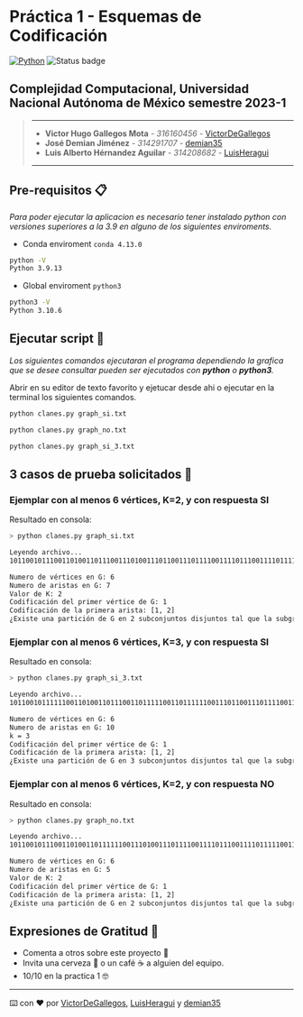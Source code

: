 # Práctica 1 - Esquemas de Codificación

[![Python](https://img.shields.io/badge/Python-3.9+-yellow?style=for-the-badge&logo=python&logoColor=white&labelColor=101010)](https://python.org) ![Status badge](https://img.shields.io/badge/status-%20terminado-green?style=for-the-badge)

## Complejidad Computacional, Universidad Nacional Autónoma de México semestre 2023-1

> ---
>
> * **Victor Hugo Gallegos Mota** - *316160456* - [VictorDeGallegos](https://github.com/VictorDeGallegos)
> * **José Demian Jiménez** - *314291707* - [demian35](https://github.com/demian35)
> * **Luis Alberto Hérnandez Aguilar** - *314208682* - [LuisHeragui](https://github.com/LuisHeragui)
>
>
>
> ---

## Pre-requisitos 📋

*Para poder ejecutar la aplicacion es necesario tener instalado python  con versiones superiores a la 3.9 en alguno de los siguientes enviroments.*

* Conda enviroment `conda 4.13.0`

```bash
python -V
Python 3.9.13
```

* Global enviroment `python3`

```bash
python3 -V
Python 3.10.6
```

## Ejecutar script 🚀

*Los siguientes comandos ejecutaran el programa dependiendo la grafica que se desee consultar pueden ser ejecutados con **python** o **python3**.*

Abrir en su editor de texto favorito y ejetucar desde ahi o ejecutar en la terminal los siguientes comandos.

```bash
python clanes.py graph_si.txt
```

```bash
python clanes.py graph_no.txt
```

```bash
python clanes.py graph_si_3.txt
```

## 3 casos de prueba solicitados 🧪

### Ejemplar con al menos 6 vértices, K=2, y con respuesta **SI**

Resultado en consola:

```bash
> python clanes.py graph_si.txt

Leyendo archivo...
101100101110011010011011100111010011101100111011110011110111001111011111001111011111100111110111100111110111111001111110111100111111011111

Numero de vértices en G: 6
Numero de aristas en G: 7
Valor de K: 2
Codificación del primer vértice de G: 1
Codificación de la primera arista: [1, 2]
¿Existe una partición de G en 2 subconjuntos disjuntos tal que la subgráfica inducida de ambos sea un clan? Sí
```

### Ejemplar con al menos 6 vértices, K=3, y con respuesta **SI**

Resultado en consola:

```bash
> python clanes.py graph_si_3.txt

Leyendo archivo...
10110010111111001101001101110011011111001101111110011101100111011110011101111100111011111100111101110011110111110011111011001111101110011111011110011111011111100111111010011111101100111111011100111111011111

Numero de vértices en G: 6
Numero de aristas en G: 10
k = 3
Codificación del primer vértice de G: 1
Codificación de la primera arista: [1, 2]
¿Existe una partición de G en 3 subconjuntos disjuntos tal que la subgráfica inducida de todos sea un clan? Sí
```

### Ejemplar con al menos 6 vértices, K=2, y con respuesta **NO**

Resultado en consola:

```bash
> python clanes.py graph_no.txt

Leyendo archivo...
101100101110011010011011111100111010011101111001111011100111101111100111110111100111111011

Numero de vértices en G: 6
Numero de aristas en G: 5
Valor de K: 2
Codificación del primer vértice de G: 1
Codificación de la primera arista: [1, 2]
¿Existe una partición de G en 2 subconjuntos disjuntos tal que la subgráfica inducida de ambos sea un clan? No
```

## Expresiones de Gratitud 🎁

* Comenta a otros sobre este proyecto 📢
* Invita una cerveza 🍺 o un café ☕ a alguien del equipo.
* 10/10 en la practica 1 🤓

---
⌨️ con ❤️ por  [VictorDeGallegos](https://github.com/VictorDeGallegos), [LuisHeragui](https://github.com/LuisHeragui) y [demian35](https://github.com/demian35) 